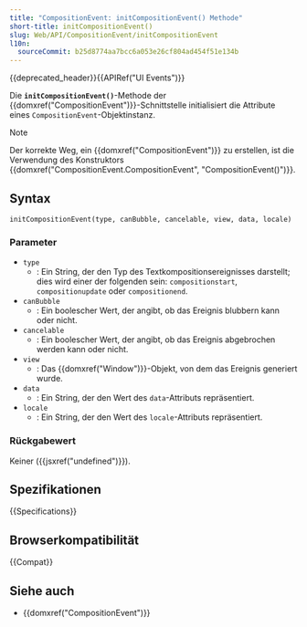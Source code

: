 ```yaml
---
title: "CompositionEvent: initCompositionEvent() Methode"
short-title: initCompositionEvent()
slug: Web/API/CompositionEvent/initCompositionEvent
l10n:
  sourceCommit: b25d8774aa7bcc6a053e26cf804ad454f51e134b
---
```


{{deprecated_header}}{{APIRef("UI Events")}}

Die **`initCompositionEvent()`**-Methode der {{domxref("CompositionEvent")}}-Schnittstelle initialisiert die Attribute eines `CompositionEvent`-Objektinstanz.

> [!NOTE]
> Der korrekte Weg, ein {{domxref("CompositionEvent")}} zu erstellen, ist die Verwendung des Konstruktors {{domxref("CompositionEvent.CompositionEvent", "CompositionEvent()")}}.

## Syntax

```js-nolint
initCompositionEvent(type, canBubble, cancelable, view, data, locale)
```

### Parameter

- `type`
  - : Ein String, der den Typ des Textkompositionsereignisses darstellt; dies wird einer der folgenden sein: `compositionstart`, `compositionupdate` oder `compositionend`.
- `canBubble`
  - : Ein boolescher Wert, der angibt, ob das Ereignis blubbern kann oder nicht.
- `cancelable`
  - : Ein boolescher Wert, der angibt, ob das Ereignis abgebrochen werden kann oder nicht.
- `view`
  - : Das {{domxref("Window")}}-Objekt, von dem das Ereignis generiert wurde.
- `data`
  - : Ein String, der den Wert des `data`-Attributs repräsentiert.
- `locale`
  - : Ein String, der den Wert des `locale`-Attributs repräsentiert.

### Rückgabewert

Keiner ({{jsxref("undefined")}}).

## Spezifikationen

{{Specifications}}

## Browserkompatibilität

{{Compat}}

## Siehe auch

- {{domxref("CompositionEvent")}}
